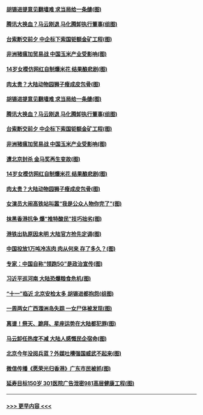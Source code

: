 #### [胡锡进提意见翻墙难 求当局给一条缝(图)](../pages/p1/907813.md?t=09200433) 
#### [腾讯大换血？马云刚退 马化腾卸执行董事(组图)](../pages/p1/907929.md?t=09200433) 
#### [台索断交前夕 中企标下索国钜额金矿工程(图)](../pages/p1/907930.md?t=09200433) 
#### [非洲猪瘟加贸易战 中国玉米产业受影响(图)](../pages/p1/907831.md?t=09200433) 
#### [14岁女模仿网红自制爆米花 结果酿悲剧(图)](../pages/p1/907893.md?t=09200433) 
#### [肉太贵？大陆动物园狮子瘦成皮包骨(图)](../pages/p1/907880.md?t=09200433) 
#### [胡锡进提意见翻墙难 求当局给一条缝(图)](../pages/p1/907813.md?t=09200433) 
#### [腾讯大换血？马云刚退 马化腾卸执行董事(组图)](../pages/p1/907929.md?t=09200433) 
#### [台索断交前夕 中企标下索国钜额金矿工程(图)](../pages/p1/907930.md?t=09200433) 
#### [非洲猪瘟加贸易战 中国玉米产业受影响(图)](../pages/p1/907831.md?t=09200433) 
#### [遭北京封杀 金马奖再生变故(图)](../pages/p1/907903.md?t=09200433) 
#### [14岁女模仿网红自制爆米花 结果酿悲剧(图)](../pages/p1/907893.md?t=09200433) 
#### [肉太贵？大陆动物园狮子瘦成皮包骨(图)](../pages/p1/907880.md?t=09200433) 
#### [女演员大闹高铁站叫嚣“我是公众人物你完了”(图)](../pages/p1/907869.md?t=09200433) 
#### [抹黑香港抗争 爆“推特酸民”技巧拙劣(图)](../pages/p1/907852.md?t=09200433) 
#### [港铁出轨原因未明 大陆官方抢先定调(图)](../pages/p1/907812.md?t=09200433) 
#### [中国投放1万吨冷冻肉 肉从何来 存了多久？(图)](../pages/p1/907755.md?t=09200433) 
#### [专家：中国自称“领跑5G”是政治宣传(图)](../pages/p1/907794.md?t=09200433) 
#### [习近平巡河南 大陆恐爆粮食危机(图)](../pages/p1/907776.md?t=09200433) 
#### [“十一”临近 北京安检太多 胡锡进都抱怨(组图)](../pages/p1/907782.md?t=09200433) 
#### [一周两女广西涠洲岛失踪 一女尸体被发现(图)](../pages/p1/907554.md?t=09200433) 
#### [离谱！祭天、跪拜、星座运势在大陆都犯罪(图)](../pages/p1/907742.md?t=09200433) 
#### [马云卸任热度不减 大陆人感慨民企宿命(图)](../pages/p1/907681.md?t=09200433) 
#### [北京今年没阅兵蓝？外媒吐槽强国威武不起来(图)](../pages/p1/907696.md?t=09200433) 
#### [微信传播《愿荣光归香港》广东市民被抓(图)](../pages/p1/907693.md?t=09200433) 
#### [延寿目标150岁 301医院广告泄密981高层健康工程(图)](../pages/p1/907660.md?t=09200433) 

----
#### [ >>> 更早内容 <<< ](../indexes/p1-earlier.md)
